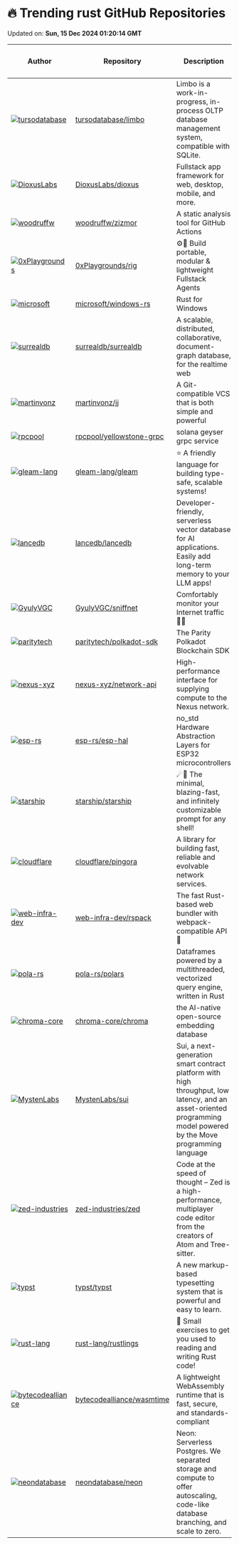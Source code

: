 # 🔥 Trending rust GitHub Repositories

Updated on: **Sun, 15 Dec 2024 01:20:14 GMT**

| Author | Repository | Description | Language | ⭐ Total Stars | 🌟 Stars Today |
|--------|------------|-------------|----------|----------------|----------------|
| [![tursodatabase](https://private-avatars.githubusercontent.com/u/81939?jwt=eyJhbGciOiJIUzI1NiIsInR5cCI6IkpXVCJ9.eyJpc3MiOiJnaXRodWIuY29tIiwiYXVkIjoicmF3LmdpdGh1YnVzZXJjb250ZW50LmNvbSIsImtleSI6ImtleTEiLCJleHAiOjE3MzQxODYzMDAsIm5iZiI6MTczNDE4NTEwMCwicGF0aCI6Ii91LzgxOTM5In0.ppk3nNzBFdYnWgcfxwuIbqknqnaWxLefqbLJCUdKLGo&s=40&v=4)](https://github.com/tursodatabase) | [tursodatabase/limbo](https://github.com/tursodatabase/limbo) | Limbo is a work-in-progress, in-process OLTP database management system, compatible with SQLite. | Rust | 5107 | 386 |
| [![DioxusLabs](https://avatars.githubusercontent.com/u/10237910?s=40&v=4)](https://github.com/DioxusLabs) | [DioxusLabs/dioxus](https://github.com/DioxusLabs/dioxus) | Fullstack app framework for web, desktop, mobile, and more. | Rust | 22873 | 278 |
| [![woodruffw](https://avatars.githubusercontent.com/u/3059210?s=40&v=4)](https://github.com/woodruffw) | [woodruffw/zizmor](https://github.com/woodruffw/zizmor) | A static analysis tool for GitHub Actions | Rust | 1224 | 127 |
| [![0xPlaygrounds](https://avatars.githubusercontent.com/u/3653954?s=40&v=4)](https://github.com/0xPlaygrounds) | [0xPlaygrounds/rig](https://github.com/0xPlaygrounds/rig) | ⚙️🦀 Build portable, modular & lightweight Fullstack Agents | Rust | 891 | 55 |
| [![microsoft](https://avatars.githubusercontent.com/u/9845234?s=40&v=4)](https://github.com/microsoft) | [microsoft/windows-rs](https://github.com/microsoft/windows-rs) | Rust for Windows | Rust | 10545 | 9 |
| [![surrealdb](https://avatars.githubusercontent.com/u/1588290?s=40&v=4)](https://github.com/surrealdb) | [surrealdb/surrealdb](https://github.com/surrealdb/surrealdb) | A scalable, distributed, collaborative, document-graph database, for the realtime web | Rust | 28279 | 11 |
| [![martinvonz](https://avatars.githubusercontent.com/u/891642?s=40&v=4)](https://github.com/martinvonz) | [martinvonz/jj](https://github.com/martinvonz/jj) | A Git-compatible VCS that is both simple and powerful | Rust | 9715 | 25 |
| [![rpcpool](https://avatars.githubusercontent.com/u/2633065?s=40&v=4)](https://github.com/rpcpool) | [rpcpool/yellowstone-grpc](https://github.com/rpcpool/yellowstone-grpc) | solana geyser grpc service | Rust | 347 | 4 |
| [![gleam-lang](https://avatars.githubusercontent.com/u/6134406?s=40&v=4)](https://github.com/gleam-lang) | [gleam-lang/gleam](https://github.com/gleam-lang/gleam) | ⭐️ A friendly language for building type-safe, scalable systems! | Rust | 18277 | 6 |
| [![lancedb](https://avatars.githubusercontent.com/u/759245?s=40&v=4)](https://github.com/lancedb) | [lancedb/lancedb](https://github.com/lancedb/lancedb) | Developer-friendly, serverless vector database for AI applications. Easily add long-term memory to your LLM apps! | Rust | 4963 | 15 |
| [![GyulyVGC](https://avatars.githubusercontent.com/u/100347457?s=40&v=4)](https://github.com/GyulyVGC) | [GyulyVGC/sniffnet](https://github.com/GyulyVGC/sniffnet) | Comfortably monitor your Internet traffic 🕵️‍♂️ | Rust | 18740 | 5 |
| [![paritytech](https://avatars.githubusercontent.com/u/25482386?s=40&v=4)](https://github.com/paritytech) | [paritytech/polkadot-sdk](https://github.com/paritytech/polkadot-sdk) | The Parity Polkadot Blockchain SDK | Rust | 1971 | 3 |
| [![nexus-xyz](https://avatars.githubusercontent.com/u/394889?s=40&v=4)](https://github.com/nexus-xyz) | [nexus-xyz/network-api](https://github.com/nexus-xyz/network-api) | High-performance interface for supplying compute to the Nexus network. | Rust | 241 | 59 |
| [![esp-rs](https://avatars.githubusercontent.com/u/1945813?s=40&v=4)](https://github.com/esp-rs) | [esp-rs/esp-hal](https://github.com/esp-rs/esp-hal) | no_std Hardware Abstraction Layers for ESP32 microcontrollers | Rust | 811 | 3 |
| [![starship](https://avatars.githubusercontent.com/in/2740?s=40&v=4)](https://github.com/starship) | [starship/starship](https://github.com/starship/starship) | ☄🌌️ The minimal, blazing-fast, and infinitely customizable prompt for any shell! | Rust | 45854 | 17 |
| [![cloudflare](https://avatars.githubusercontent.com/u/860769?s=40&v=4)](https://github.com/cloudflare) | [cloudflare/pingora](https://github.com/cloudflare/pingora) | A library for building fast, reliable and evolvable network services. | Rust | 22787 | 12 |
| [![web-infra-dev](https://avatars.githubusercontent.com/in/15368?s=40&v=4)](https://github.com/web-infra-dev) | [web-infra-dev/rspack](https://github.com/web-infra-dev/rspack) | The fast Rust-based web bundler with webpack-compatible API 🦀️ | Rust | 10324 | 12 |
| [![pola-rs](https://avatars.githubusercontent.com/u/3023000?s=40&v=4)](https://github.com/pola-rs) | [pola-rs/polars](https://github.com/pola-rs/polars) | Dataframes powered by a multithreaded, vectorized query engine, written in Rust | Rust | 30888 | 14 |
| [![chroma-core](https://avatars.githubusercontent.com/u/891664?s=40&v=4)](https://github.com/chroma-core) | [chroma-core/chroma](https://github.com/chroma-core/chroma) | the AI-native open-source embedding database | Rust | 15839 | 12 |
| [![MystenLabs](https://avatars.githubusercontent.com/u/1581614?s=40&v=4)](https://github.com/MystenLabs) | [MystenLabs/sui](https://github.com/MystenLabs/sui) | Sui, a next-generation smart contract platform with high throughput, low latency, and an asset-oriented programming model powered by the Move programming language | Rust | 6334 | 3 |
| [![zed-industries](https://avatars.githubusercontent.com/u/482957?s=40&v=4)](https://github.com/zed-industries) | [zed-industries/zed](https://github.com/zed-industries/zed) | Code at the speed of thought – Zed is a high-performance, multiplayer code editor from the creators of Atom and Tree-sitter. | Rust | 51456 | 41 |
| [![typst](https://avatars.githubusercontent.com/u/17899797?s=40&v=4)](https://github.com/typst) | [typst/typst](https://github.com/typst/typst) | A new markup-based typesetting system that is powerful and easy to learn. | Rust | 35995 | 20 |
| [![rust-lang](https://avatars.githubusercontent.com/u/76752051?s=40&v=4)](https://github.com/rust-lang) | [rust-lang/rustlings](https://github.com/rust-lang/rustlings) | 🦀 Small exercises to get you used to reading and writing Rust code! | Rust | 54999 | 26 |
| [![bytecodealliance](https://avatars.githubusercontent.com/u/64996?s=40&v=4)](https://github.com/bytecodealliance) | [bytecodealliance/wasmtime](https://github.com/bytecodealliance/wasmtime) | A lightweight WebAssembly runtime that is fast, secure, and standards-compliant | Rust | 15549 | 3 |
| [![neondatabase](https://avatars.githubusercontent.com/u/191602?s=40&v=4)](https://github.com/neondatabase) | [neondatabase/neon](https://github.com/neondatabase/neon) | Neon: Serverless Postgres. We separated storage and compute to offer autoscaling, code-like database branching, and scale to zero. | Rust | 15432 | 8 |
